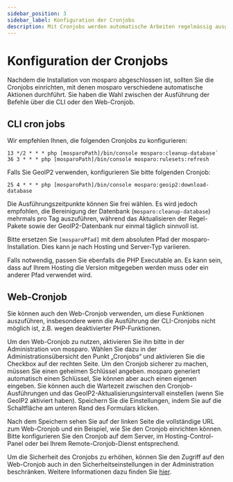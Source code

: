 ```yaml
---
sidebar_position: 3
sidebar_label: Konfiguration der Cronjobs
description: Mit Cronjobs werden automatische Arbeiten regelmässig ausgeführt.
---
```


# Konfiguration der Cronjobs

Nachdem die Installation von mosparo abgeschlossen ist, sollten Sie die Cronjobs einrichten, mit denen mosparo verschiedene automatische Aktionen durchführt. Sie haben die Wahl zwischen der Ausführung der Befehle über die CLI oder den Web-Cronjob.

## CLI cron jobs

Wir empfehlen Ihnen, die folgenden Cronjobs zu konfigurieren:

```
13 */2 * * * php [mosparoPath]/bin/console mosparo:cleanup-database`
36 3 * * * php [mosparoPath]/bin/console mosparo:rulesets:refresh
```

Falls Sie GeoIP2 verwenden, konfigurieren Sie bitte folgenden Cronjob:

```
25 4 * * * php [mosparoPath]/bin/console mosparo:geoip2:download-database
```

Die Ausführungszeitpunkte können Sie frei wählen. Es wird jedoch empfohlen, die Bereinigung der Datenbank (`mosparo:cleanup-database`) mehrmals pro Tag auszuführen, während das Aktualisieren der Regel-Pakete sowie der GeoIP2-Datenbank nur einmal täglich sinnvoll ist.

Bitte ersetzen Sie `[mosparoPfad]` mit dem absoluten Pfad der mosparo-Installation. Dies kann je nach Hosting und Server-Typ variieren.

Falls notwendig, passen Sie ebenfalls die PHP Executable an. Es kann sein, dass auf Ihrem Hosting die Version mitgegeben werden muss oder ein anderer Pfad verwendet wird.

## Web-Cronjob

Sie können auch den Web-Cronjob verwenden, um diese Funktionen auszuführen, insbesondere wenn die Ausführung der CLI-Cronjobs nicht möglich ist, z.B. wegen deaktivierter PHP-Funktionen.

Um den Web-Cronjob zu nutzen, aktivieren Sie ihn bitte in der Administration von mosparo. Wählen Sie dazu in der Administrationsübersicht den Punkt „Cronjobs“ und aktivieren Sie die Checkbox auf der rechten Seite. Um den Cronjob sicherer zu machen, müssen Sie einen geheimen Schlüssel angeben. mosparo generiert automatisch einen Schlüssel, Sie können aber auch einen eigenen eingeben. Sie können auch die Wartezeit zwischen den Cronjob-Ausführungen und das GeoIP2-Aktualisierungsintervall einstellen (wenn Sie GeoIP2 aktiviert haben). Speichern Sie die Einstellungen, indem Sie auf die Schaltfläche am unteren Rand des Formulars klicken.

Nach dem Speichern sehen Sie auf der linken Seite die vollständige URL zum Web-Cronjob und ein Beispiel, wie Sie den Cronjob einrichten können. Bitte konfigurieren Sie den Cronjob auf dem Server, im Hosting-Control-Panel oder bei Ihrem Remote-Cronjob-Dienst entsprechend.

Um die Sicherheit des Cronjobs zu erhöhen, können Sie den Zugriff auf den Web-Cronjob auch in den Sicherheitseinstellungen in der Administration beschränken. Weitere Informationen dazu finden Sie [hier](../administration/security_settings#web-cronjob-zugriff).
